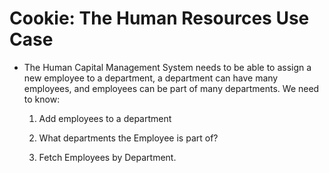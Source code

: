 # Cookie: The Human Resources Use Case

- The Human Capital Management System needs to be able to assign a new employee to a department, a department can have many employees, and employees can be part of many departments. We need to know:
  1. Add employees to a department

  2. What departments the Employee is part of?

  3. Fetch Employees by Department.
